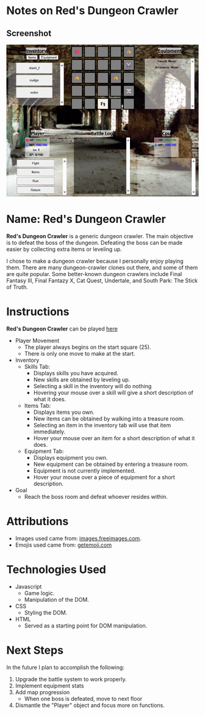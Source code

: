 # **Notes on Red's Dungeon Crawler**
## Screenshot
![dungeon_crawler_game](./images/reds_dungeon_crawler.png "Red's Dungeon Crawler")

# Name: **Red's Dungeon Crawler**
**Red's Dungeon Crawler** is a generic dungeon crawler. The main objective is to defeat the boss of the dungeon. Defeating the boss can be made easier by collecting extra items or leveling up.

I chose to make a dungeon crawler because I personally enjoy playing them. There are many dungeon-crawler clones out there, and some of them are quite popular. Some better-known dungeon crawlers include Final Fantasy III, Final Fantazy X, Cat Quest, Undertale, and South Park: The Stick of Truth.

# Instructions
**Red's Dungeon Crawler** can be played [here](https://red-dmacedo.github.io/pj-browser-based-dungeon-crawler/)

- Player Movement
  - The player always begins on the start square (25).
  - There is only one move to make at the start.
- Inventory
  - Skills Tab:
    - Displays skills you have acquired.
    - New skills are obtained by leveling up.
    - Selecting a skill in the inventory will do nothing
    - Hovering your mouse over a skill will give a short description of what it does.
  - Items Tab:
    - Displays items you own.
    - New items can be obtained by walking into a treasure room.
    - Selecting an item in the inventory tab will use that item immediately.
    - Hover your mouse over an item for a short description of what it does.
  - Equipment Tab:
    - Displays equipment you own.
    - New equipment can be obtained by entering a treasure room.
    - Equipment is not currently implemented.
    - Hover your mouse over a piece of equipment for a short description.
- Goal
  - Reach the boss room and defeat whoever resides within.

# Attributions
- Images used came from: [images.freeimages.com](https://images.freeimages.com).
- Emojis used came from: [getemoji.com](https://getemoji.com/)

# Technologies Used
- Javascript
  - Game logic.
  - Manipulation of the DOM.
- CSS
  - Styling the DOM.
- HTML
  - Served as a starting point for DOM manipulation.

# Next Steps
In the future I plan to accomplish the following:
1. Upgrade the battle system to work properly.
2. Implement equipment stats
3. Add map progression
    - When one boss is defeated, move to next floor
4. Dismantle the "Player" object and focus more on functions.